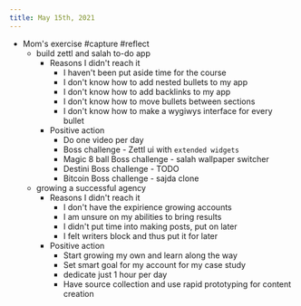 ```yaml
---
title: May 15th, 2021
---
```


- Mom's exercise #capture #reflect
	- build zettl and salah to-do app
		- Reasons I didn't reach it
			- I haven't been put aside time for the course
			- I don't know how to add nested bullets to my app
			- I don't know how to add backlinks to my app
			- I don't know how to move bullets between sections
			- I don't know how to make a wygiwys  interface for every bullet
		- Positive action
			- Do one video per day
			- Boss challenge - Zettl ui with `extended widgets`
			- Magic 8 ball Boss challenge - salah wallpaper switcher
			- Destini Boss challenge - TODO
			- Bitcoin Boss challenge - sajda clone
	- growing a successful agency
		- Reasons I didn't reach it
			- I don't have the expirience growing accounts
			- I am unsure on my abilities to bring results
			- I didn't put time into making posts, put on later
			- I felt writers block and thus put it for later
		- Positive action
			- Start growing my own and learn along the way
			- Set smart goal for my account for my case study
			- dedicate just 1 hour per day
			- Have source collection and use rapid prototyping for content creation